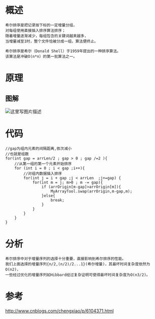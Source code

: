 
# 概述

    希尔排序是把记录按下标的一定增量分组，
    对每组使用直接插入排序算法排序；
    随着增量逐渐减少，每组包含的关键词越来越多，
    当增量减至1时，整个文件恰被分成一组，算法便终止。

    希尔排序是希尔（Donald Shell）于1959年提出的一种排序算法。
    该算法是冲破O(n*n）的第一批算法之一。
    
# 原理

## 图解

![这里写图片描述](http://img.blog.csdn.net/20180226205720790?watermark/2/text/aHR0cDovL2Jsb2cuY3Nkbi5uZXQvcm9kX2pvaG4=/font/5a6L5L2T/fontsize/400/fill/I0JBQkFCMA==/dissolve/70)



# 代码

```
//gap为组内元素的间隔距离,依次减小
//也就是组数
for(int gap = arrLen/2 ; gap > 0 ; gap /=2 ){
    //从第一组的第一个元素开始排序
    for (int i = 0 ; i < gap ;i++){
        //对组内数据插入排序
        for(int j = i + gap ;j < arrLen  ;j+=gap) {
            for(int m = j; m>0 ; m -= gap){
                if (arrOrigin[m-gap]>arrOrigin[m]){
                    MyArrayTool.swap(arrOrigin,m-gap,m);
                }else{
                    break;
                }
            }
        }
    }
}
```



# 分析


    希尔排序中对于增量序列的选择十分重要，直接影响到希尔排序的性能。
    我们上面选择的增量序列{n/2,(n/2)/2...1}(希尔增量)，其最坏时间复杂度依然为O(n2)，
    一些经过优化的增量序列如Hibbard经过复杂证明可使得最坏时间复杂度为O(n3/2)。


# 参考

http://www.cnblogs.com/chengxiao/p/6104371.html